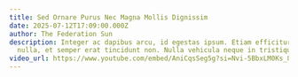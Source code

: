 ```yaml
---
title: Sed Ornare Purus Nec Magna Mollis Dignissim
date: 2025-07-12T17:09:00.000Z
author: The Federation Sun
description: Integer ac dapibus arcu, id egestas ipsum. Etiam efficitur semper
  nulla, et semper erat tincidunt non. Nulla vehicula neque in tristique id.
video_url: https://www.youtube.com/embed/AniCqsSeg5g?si=Nvi-5BbxLM0Ks_8Q
---
```

